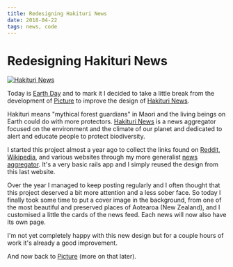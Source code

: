 ```yaml
---
title: Redesigning Hakituri News
date: 2018-04-22
tags: news, code
---
```


# Redesigning Hakituri News

[![Hakituri News](/images/hakituri-news-background.jpg)][3]

Today is [Earth Day][1] and to mark it I decided to take a little break from
the development of [Picture][2] to improve the design of [Hakituri News][3].

Hakituri means "mythical forest guardians" in Maori and the living beings on
Earth could do with more protectors. [Hakituri News][3] is a news aggregator
focused on the environment and the climate of our planet and dedicated to alert
and educate people to protect biodiversity.

I started this project almost a year ago to collect the links found on
[Reddit][4], [Wikipedia][5], and various websites through my more generalist
[news aggregator][6]. It's a very basic rails app and I simply reused the
design from this last website.

Over the year I managed to keep posting regularly and I often thought that this
project deserved a bit more attention and a less sober face. So today I finally
took some time to put a cover image in the background, from one of the most
beautiful and preserved places of Aotearoa (New Zealand), and I customised a
little the cards of the news feed. Each news will now also have its own page.

I'm not yet completely happy with this new design but for a couple hours of
work it's already a good improvement.

And now back to [Picture][2] (more on that later).

[1]: https://en.wikipedia.org/wiki/Earth_Day
[2]: https://pi.ctu.re
[3]: https://hakituri.com/news
[4]: https://news.vinc.cc/search?q=reddit+environment+sort:top+time:week+limit:30
[5]: https://news.vinc.cc/search?q=wikipedia+events+time:week
[6]: https://news.vinc.cc

